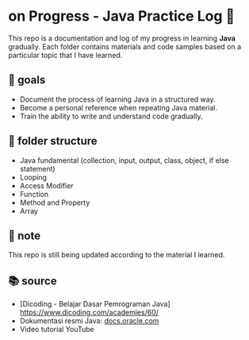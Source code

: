 # on Progress - Java Practice Log 🚀
This repo is a documentation and log of my progress in learning **Java** gradually. Each folder contains materials and code samples based on a particular topic that I have learned.

## 🎯 goals
- Document the process of learning Java in a structured way.
- Become a personal reference when repeating Java material.
- Train the ability to write and understand code gradually.

## 📁 folder structure
- Java fundamental (collection, input, output, class, object, if else statement)
- Looping
- Access Modifier
- Function
- Method and Property
- Array

## 📌 note
This repo is still being updated according to the material I learned.

## 📚 source 
- [Dicoding - Belajar Dasar Pemrograman Java] https://www.dicoding.com/academies/60/
- Dokumentasi resmi Java: [docs.oracle.com](https://docs.oracle.com/javase/tutorial/)
- Video tutorial YouTube
